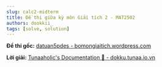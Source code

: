```yaml
---
slug: calc2-midterm
title: Đề thi giữa kỳ môn Giải tích 2 - MAT2502
authors: dookkii_
tags: [solve, solution]
---
```


**Đề thi gốc:** [datuan5pdes - bomongiaitich.wordpress.com](https://datuan5pdes.wordpress.com/wp-content/uploads/2025/03/gkgt2khmt2025.pdf)

**Lời giải:** [Tunaaholic's Documentation 💖 - dokku.tunaa.io.vn](/docs/calculus-2/midterm-solution)

<!-- truncate -->